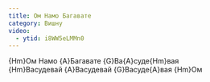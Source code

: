 ```yaml
---
title: Ом Намо Багавате
category: Вишну
video:
  - ytid: i8WW5eLMMn0
---
```

{Hm}Ом Намо {A}Багавате {G}Ва{A}суде{Hm}вая  
{Hm}Васудевай {A}Васудевай {G}Васуде{A}вая {Hm}Ом
